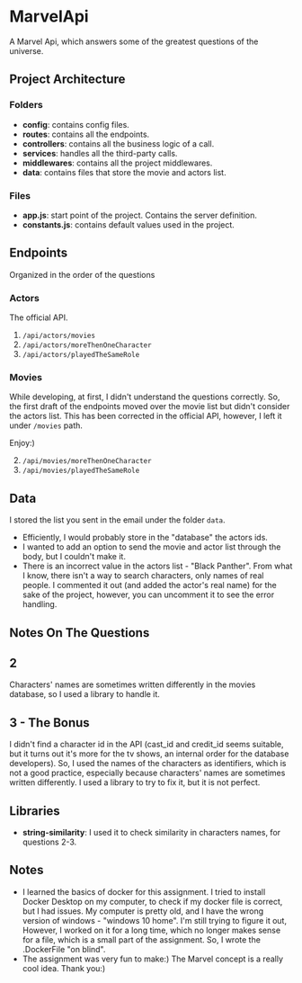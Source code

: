# MarvelApi

A Marvel Api, which answers some of the greatest questions of the universe.

## Project Architecture

### Folders

- **config**: contains config files.
- **routes**: contains all the endpoints.
- **controllers**: contains all the business logic of a call.
- **services**: handles all the third-party calls.
- **middlewares**: contains all the project middlewares.
- **data**: contains files that store the movie and actors list.

### Files

- **app.js**: start point of the project. Contains the server definition.
- **constants.js**: contains default values used in the project.

## Endpoints

Organized in the order of the questions

### Actors

The official API.

1. `/api/actors/movies`
2. `/api/actors/moreThenOneCharacter`
3. `/api/actors/playedTheSameRole`

### Movies

While developing, at first, I didn't understand the questions correctly.
So, the first draft of the endpoints moved over the movie list but didn't consider the actors list.
This has been corrected in the official API, however, I left it under `/movies` path.

Enjoy:)

2. `/api/movies/moreThenOneCharacter`
3. `/api/movies/playedTheSameRole`

## Data

I stored the list you sent in the email under the folder `data`.

- Efficiently, I would probably store in the "database" the actors ids.
- I wanted to add an option to send the movie and actor list through the body, but I couldn't make it.
- There is an incorrect value in the actors list - "Black Panther". From what I know, there isn't a way to search characters, only names of real people. I commented it out (and added the actor's real name) for the sake of the project, however, you can uncomment it to see the error handling.

## Notes On The Questions

## 2

Characters' names are sometimes written differently in the movies database, so I used a library to handle it.

## 3 - The Bonus

I didn't find a character id in the API (cast_id and credit_id seems suitable, but it turns out it's more for the tv shows, an internal order for the database developers).
So, I used the names of the characters as identifiers, which is not a good practice, especially because characters' names are sometimes written differently. I used a library to try to fix it, but it is not perfect.

## Libraries

- **string-similarity**: I used it to check similarity in characters names, for questions 2-3.

## Notes

- I learned the basics of docker for this assignment. I tried to install Docker Desktop on my computer, to check if my docker file is correct, but I had issues.
  My computer is pretty old, and I have the wrong version of windows - "windows 10 home".
  I'm still trying to figure it out, However, I worked on it for a long time, which no longer makes sense for a file, which is a small part of the assignment. So, I wrote the .DockerFile "on blind".
- The assignment was very fun to make:) The Marvel concept is a really cool idea. Thank you:)
